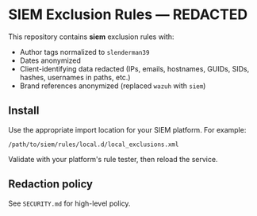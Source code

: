 
# SIEM Exclusion Rules — REDACTED

This repository contains **siem** exclusion rules with:
- Author tags normalized to `slenderman39`
- Dates anonymized
- Client-identifying data redacted (IPs, emails, hostnames, GUIDs, SIDs, hashes, usernames in paths, etc.)
- Brand references anonymized (replaced `wazuh` with `siem`)

## Install
Use the appropriate import location for your SIEM platform. For example:
```
/path/to/siem/rules/local.d/local_exclusions.xml
```
Validate with your platform's rule tester, then reload the service.

## Redaction policy
See `SECURITY.md` for high-level policy.
